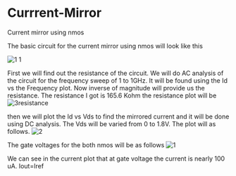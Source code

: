 # Currrent-Mirror
Current mirror using nmos

The basic circuit for the current mirror using nmos will look like this

![1 1](https://user-images.githubusercontent.com/111113962/190994629-ea6015ce-5755-4aa4-b53b-077cebacc15d.png)

First we will find out the resistance of the circuit.
We will do AC analysis of the circuit for the frequency sweep of 1 to 1GHz.
It will be found using the Id vs the Frequency plot. Now inverse of magnitude will provide us the resistance. The resistance I got is 165.6 Kohm
the resistance plot will be
![3resistance](https://user-images.githubusercontent.com/111113962/190994761-6a5fb67a-b032-4779-8cd7-d1f2b10f3f28.png)


then we will plot the Id vs Vds to find the mirrored current and it will be done using DC analysis. The Vds will be varied from 0 to 1.8V.
The plot will as follows.
![2](https://user-images.githubusercontent.com/111113962/190994788-731df004-ae91-4a07-a22b-a15451d94a1e.png)

The gate voltages for the both nmos will be as follows
![1](https://user-images.githubusercontent.com/111113962/190994746-ed3d5bee-ed65-441e-973a-b42cd5131020.png)

We can see in the current plot that at gate voltage the current is nearly 100 uA.
Iout=Iref
